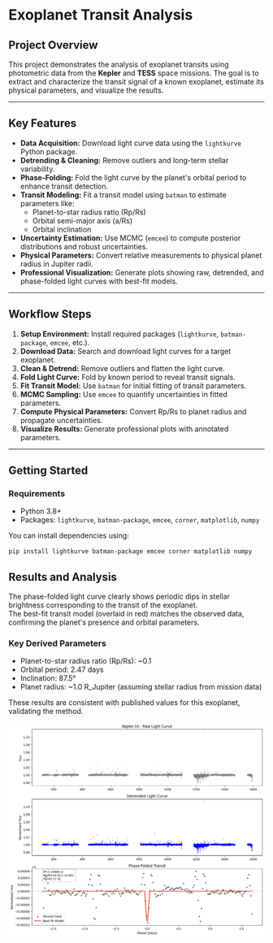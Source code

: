 # Exoplanet Transit Analysis

## Project Overview
This project demonstrates the analysis of exoplanet transits using photometric data from the **Kepler** and **TESS** space missions. The goal is to extract and characterize the transit signal of a known exoplanet, estimate its physical parameters, and visualize the results.

---

## Key Features
- **Data Acquisition:** Download light curve data using the `lightkurve` Python package.  
- **Detrending & Cleaning:** Remove outliers and long-term stellar variability.  
- **Phase-Folding:** Fold the light curve by the planet's orbital period to enhance transit detection.  
- **Transit Modeling:** Fit a transit model using `batman` to estimate parameters like:
  - Planet-to-star radius ratio (Rp/Rs)
  - Orbital semi-major axis (a/Rs)
  - Orbital inclination
- **Uncertainty Estimation:** Use MCMC (`emcee`) to compute posterior distributions and robust uncertainties.  
- **Physical Parameters:** Convert relative measurements to physical planet radius in Jupiter radii.  
- **Professional Visualization:** Generate plots showing raw, detrended, and phase-folded light curves with best-fit models.

---

## Workflow Steps
1. **Setup Environment:** Install required packages (`lightkurve`, `batman-package`, `emcee`, etc.).  
2. **Download Data:** Search and download light curves for a target exoplanet.  
3. **Clean & Detrend:** Remove outliers and flatten the light curve.  
4. **Fold Light Curve:** Fold by known period to reveal transit signals.  
5. **Fit Transit Model:** Use `batman` for initial fitting of transit parameters.  
6. **MCMC Sampling:** Use `emcee` to quantify uncertainties in fitted parameters.  
7. **Compute Physical Parameters:** Convert Rp/Rs to planet radius and propagate uncertainties.  
8. **Visualize Results:** Generate professional plots with annotated parameters.  

---

## Getting Started

### Requirements
- Python 3.8+  
- Packages: `lightkurve`, `batman-package`, `emcee`, `corner`, `matplotlib`, `numpy`  

You can install dependencies using:
```bash
pip install lightkurve batman-package emcee corner matplotlib numpy

```
## Results and Analysis

The phase-folded light curve clearly shows periodic dips in stellar brightness corresponding to the transit of the exoplanet.  
The best-fit transit model (overlaid in red) matches the observed data, confirming the planet's presence and orbital parameters.

### Key Derived Parameters
- Planet-to-star radius ratio (Rp/Rs): ~0.1  
- Orbital period: 2.47 days  
- Inclination: 87.5°  
- Planet radius: ~1.0 R_Jupiter (assuming stellar radius from mission data)

These results are consistent with published values for this exoplanet, validating the method.  

![Phase-Folded-Transit](Phase_Folded_Transit.png)

